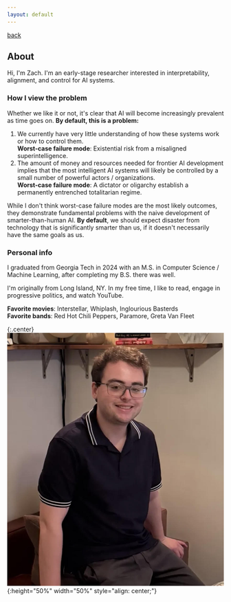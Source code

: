 ```yaml
---
layout: default
---
```


[back](./)

## About

Hi, I'm Zach. I'm an early-stage researcher interested in interpretability, alignment, and control for AI systems.

### How I view the problem
Whether we like it or not, it's clear that AI will become increasingly prevalent as time goes on. **By default, this is a problem:**
1. We currently have very little understanding of how these systems work or how to control them.\
        **Worst-case failure mode**: Existential risk from a misaligned superintelligence.
2. The amount of money and resources needed for frontier AI development implies that the most intelligent AI systems will likely be controlled by a small number of powerful actors / organizations.\
        **Worst-case failure mode**: A dictator or oligarchy establish a permanently entrenched totalitarian regime.

While I don't think worst-case failure modes are the most likely outcomes, they demonstrate fundamental problems with the naive development of smarter-than-human AI. **By default**, we should expect disaster from technology that is significantly smarter than us, if it doesn't necessarily have the same goals as us.

### Personal info
I graduated from Georgia Tech in 2024 with an M.S. in Computer Science / Machine Learning, after completing my B.S. there was well.

I'm originally from Long Island, NY. In my free time, I like to read, engage in progressive politics,
and watch YouTube.

**Favorite movies**: Interstellar, Whiplash, Inglourious Basterds\
**Favorite bands**: Red Hot Chili Peppers, Paramore, Greta Van Fleet

{:.center}
![image of me](/assets/images/profile-pic.jpg#center){:height="50%" width="50%" style="align: center;"}

